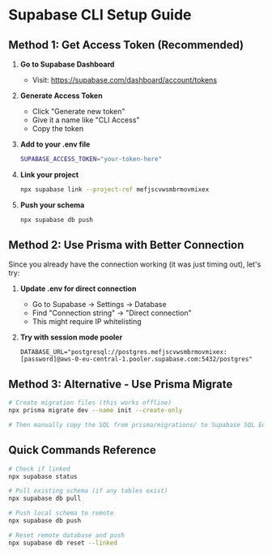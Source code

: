 # Supabase CLI Setup Guide

## Method 1: Get Access Token (Recommended)

1. **Go to Supabase Dashboard**
   - Visit: https://supabase.com/dashboard/account/tokens

2. **Generate Access Token**
   - Click "Generate new token"
   - Give it a name like "CLI Access"
   - Copy the token

3. **Add to your .env file**
   ```bash
   SUPABASE_ACCESS_TOKEN="your-token-here"
   ```

4. **Link your project**
   ```bash
   npx supabase link --project-ref mefjscvwsmbrmovmixex
   ```

5. **Push your schema**
   ```bash
   npx supabase db push
   ```

## Method 2: Use Prisma with Better Connection

Since you already have the connection working (it was just timing out), let's try:

1. **Update .env for direct connection**
   - Go to Supabase → Settings → Database
   - Find "Connection string" → "Direct connection"
   - This might require IP whitelisting

2. **Try with session mode pooler**
   ```
   DATABASE_URL="postgresql://postgres.mefjscvwsmbrmovmixex:[password]@aws-0-eu-central-1.pooler.supabase.com:5432/postgres"
   ```

## Method 3: Alternative - Use Prisma Migrate

```bash
# Create migration files (this works offline)
npx prisma migrate dev --name init --create-only

# Then manually copy the SQL from prisma/migrations/ to Supabase SQL Editor
```

## Quick Commands Reference

```bash
# Check if linked
npx supabase status

# Pull existing schema (if any tables exist)
npx supabase db pull

# Push local schema to remote
npx supabase db push

# Reset remote database and push
npx supabase db reset --linked
```